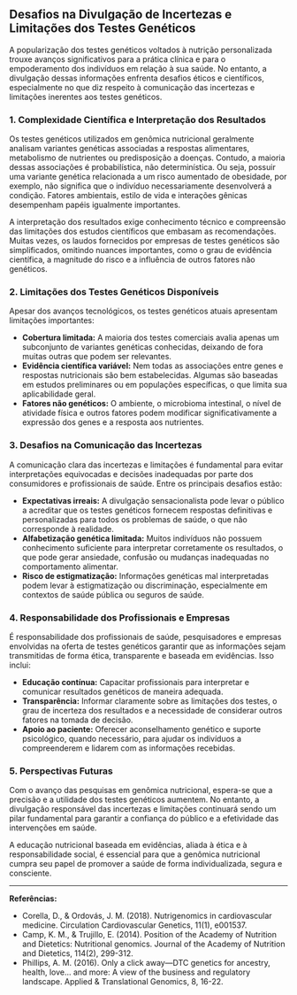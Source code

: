 
## Desafios na Divulgação de Incertezas e Limitações dos Testes Genéticos

A popularização dos testes genéticos voltados à nutrição personalizada trouxe avanços significativos para a prática clínica e para o empoderamento dos indivíduos em relação à sua saúde. No entanto, a divulgação dessas informações enfrenta desafios éticos e científicos, especialmente no que diz respeito à comunicação das incertezas e limitações inerentes aos testes genéticos.

### 1. **Complexidade Científica e Interpretação dos Resultados**

Os testes genéticos utilizados em genômica nutricional geralmente analisam variantes genéticas associadas a respostas alimentares, metabolismo de nutrientes ou predisposição a doenças. Contudo, a maioria dessas associações é probabilística, não determinística. Ou seja, possuir uma variante genética relacionada a um risco aumentado de obesidade, por exemplo, não significa que o indivíduo necessariamente desenvolverá a condição. Fatores ambientais, estilo de vida e interações gênicas desempenham papéis igualmente importantes.

A interpretação dos resultados exige conhecimento técnico e compreensão das limitações dos estudos científicos que embasam as recomendações. Muitas vezes, os laudos fornecidos por empresas de testes genéticos são simplificados, omitindo nuances importantes, como o grau de evidência científica, a magnitude do risco e a influência de outros fatores não genéticos.

### 2. **Limitações dos Testes Genéticos Disponíveis**

Apesar dos avanços tecnológicos, os testes genéticos atuais apresentam limitações importantes:

- **Cobertura limitada:** A maioria dos testes comerciais avalia apenas um subconjunto de variantes genéticas conhecidas, deixando de fora muitas outras que podem ser relevantes.
- **Evidência científica variável:** Nem todas as associações entre genes e respostas nutricionais são bem estabelecidas. Algumas são baseadas em estudos preliminares ou em populações específicas, o que limita sua aplicabilidade geral.
- **Fatores não genéticos:** O ambiente, o microbioma intestinal, o nível de atividade física e outros fatores podem modificar significativamente a expressão dos genes e a resposta aos nutrientes.

### 3. **Desafios na Comunicação das Incertezas**

A comunicação clara das incertezas e limitações é fundamental para evitar interpretações equivocadas e decisões inadequadas por parte dos consumidores e profissionais de saúde. Entre os principais desafios estão:

- **Expectativas irreais:** A divulgação sensacionalista pode levar o público a acreditar que os testes genéticos fornecem respostas definitivas e personalizadas para todos os problemas de saúde, o que não corresponde à realidade.
- **Alfabetização genética limitada:** Muitos indivíduos não possuem conhecimento suficiente para interpretar corretamente os resultados, o que pode gerar ansiedade, confusão ou mudanças inadequadas no comportamento alimentar.
- **Risco de estigmatização:** Informações genéticas mal interpretadas podem levar à estigmatização ou discriminação, especialmente em contextos de saúde pública ou seguros de saúde.

### 4. **Responsabilidade dos Profissionais e Empresas**

É responsabilidade dos profissionais de saúde, pesquisadores e empresas envolvidas na oferta de testes genéticos garantir que as informações sejam transmitidas de forma ética, transparente e baseada em evidências. Isso inclui:

- **Educação contínua:** Capacitar profissionais para interpretar e comunicar resultados genéticos de maneira adequada.
- **Transparência:** Informar claramente sobre as limitações dos testes, o grau de incerteza dos resultados e a necessidade de considerar outros fatores na tomada de decisão.
- **Apoio ao paciente:** Oferecer aconselhamento genético e suporte psicológico, quando necessário, para ajudar os indivíduos a compreenderem e lidarem com as informações recebidas.

### 5. **Perspectivas Futuras**

Com o avanço das pesquisas em genômica nutricional, espera-se que a precisão e a utilidade dos testes genéticos aumentem. No entanto, a divulgação responsável das incertezas e limitações continuará sendo um pilar fundamental para garantir a confiança do público e a efetividade das intervenções em saúde.

A educação nutricional baseada em evidências, aliada à ética e à responsabilidade social, é essencial para que a genômica nutricional cumpra seu papel de promover a saúde de forma individualizada, segura e consciente.

---
**Referências:**
- Corella, D., & Ordovás, J. M. (2018). Nutrigenomics in cardiovascular medicine. Circulation Cardiovascular Genetics, 11(1), e001537.
- Camp, K. M., & Trujillo, E. (2014). Position of the Academy of Nutrition and Dietetics: Nutritional genomics. Journal of the Academy of Nutrition and Dietetics, 114(2), 299-312.
- Phillips, A. M. (2016). Only a click away—DTC genetics for ancestry, health, love... and more: A view of the business and regulatory landscape. Applied & Translational Genomics, 8, 16-22.
```
